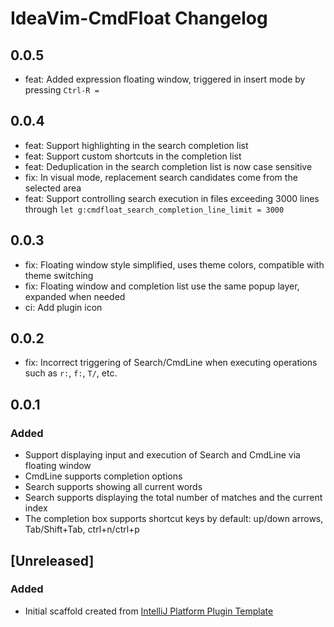 <!-- Keep a Changelog guide -> https://keepachangelog.com -->

# IdeaVim-CmdFloat Changelog

## 0.0.5

- feat: Added expression floating window, triggered in insert mode by pressing `Ctrl-R =`

## 0.0.4

- feat: Support highlighting in the search completion list
- feat: Support custom shortcuts in the completion list
- feat: Deduplication in the search completion list is now case sensitive
- fix: In visual mode, replacement search candidates come from the selected area
- feat: Support controlling search execution in files exceeding 3000 lines through `let g:cmdfloat_search_completion_line_limit = 3000`

## 0.0.3

- fix: Floating window style simplified, uses theme colors, compatible with theme switching
- fix: Floating window and completion list use the same popup layer, expanded when needed
- ci: Add plugin icon

## 0.0.2

- fix: Incorrect triggering of Search/CmdLine when executing operations such as `r:`, `f:`, `T/`, etc.

## 0.0.1

### Added

- Support displaying input and execution of Search and CmdLine via floating window
- CmdLine supports completion options
- Search supports showing all current words
- Search supports displaying the total number of matches and the current index
- The completion box supports shortcut keys by default: up/down arrows, Tab/Shift+Tab, ctrl+n/ctrl+p

## [Unreleased]
### Added
- Initial scaffold created from [IntelliJ Platform Plugin Template](https://github.com/JetBrains/intellij-platform-plugin-template)
